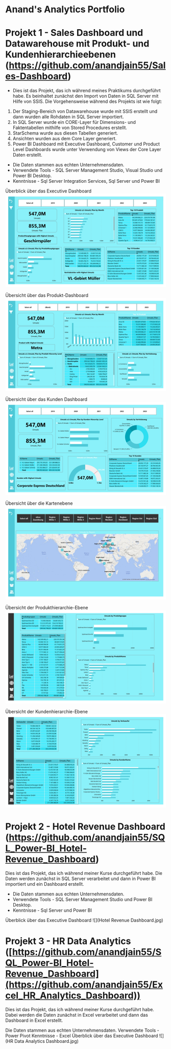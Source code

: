 # Anand's Analytics Portfolio
# Projekt 1 - Sales Dashboard und Datawarehouse mit Produkt- und Kundenhierarchieebenen (https://github.com/anandjain55/Sales-Dashboard)
* Dies ist das Projekt, das ich während meines Praktikums durchgeführt habe. Es beinhaltet zunächst den Import von Daten in SQL Server mit Hilfe von SSIS.
Die Vorgehensweise während des Projekts ist wie folgt:
1. Der Staging-Bereich von Datawarehouse wurde mit SSIS erstellt und dann wurden alle Rohdaten in SQL Server importiert.
2. In SQL Server wurde ein CORE-Layer für Dimensions- und Faktentabellen mithilfe von Stored Procedures erstellt.
3. StarSchema wurde aus diesen Tabellen generiert.
4. Ansichten wurden aus dem Core Layer generiert.
5. Power BI Dashboard mit Executive Dashboard, Customer und Product Level Dashboards wurde unter Verwendung von Views der Core Layer Daten erstellt.
* Die Daten stammen aus echten Unternehmensdaten.
* Verwendete Tools - SQL Server Management Studio, Visual Studio und Power BI Desktop.
* Kenntnisse - Sql Server Integration Services, Sql Server und Power BI

Überblick über das Executive Dashboard
![](Executive-Dashboard.jpg)

Übersicht über das Produkt-Dashboard
![](Produkt-Dashboard.jpg)

Übersicht über das Kunden Dashboard 
![](Kunden-Dashboard.jpg)

Übersicht über die Kartenebene 
![](Karte.jpg)

Übersicht der Produkthierarchie-Ebene 
![](Produkthierarchie.jpg)

Übersicht der Kundenhierarchie-Ebene 
![](Kundenhierarchie.jpg)




# Projekt 2 - Hotel Revenue Dashboard (https://github.com/anandjain55/SQL_Power-BI_Hotel-Revenue_Dashboard)
Dies ist das Projekt, das ich während meiner Kurse durchgeführt habe. Die Daten werden zunächst in SQL Server verarbeitet und dann in Power BI importiert und ein Dashboard erstellt.

* Die Daten stammen aus echten Unternehmensdaten.
* Verwendete Tools - SQL Server Management Studio und Power BI Desktop.
* Kenntnisse - Sql Server und Power BI

Überblick über das Executive Dashboard
![](Hotel Revenue Dashboard.jpg)

# Projekt 3 - HR Data Analytics ([https://github.com/anandjain55/SQL_Power-BI_Hotel-Revenue_Dashboard](https://github.com/anandjain55/Excel_HR_Analytics_Dashboard))
Dies ist das Projekt, das ich während meiner Kurse durchgeführt habe. Dabei werden die Daten zunächst in Excel verarbeitet und dann das Dashboard in Excel erstellt.

Die Daten stammen aus echten Unternehmensdaten.
Verwendete Tools - Power Pivot 
Kenntnisse - Excel
Überblick über das Executive Dashboard 
![](HR Data Analytics Dashboard.jpg)


